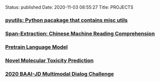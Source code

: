 Status: published
Date: 2020-11-03 08:55:27
Title: PROJECTS

### [pyutils: Python pacakage that contains misc utils](https://github.com/jerrylsu/pyutils)

### [Span-Extraction: Chinese Machine Reading Comprehension](https://github.com/jerrylsu/cmrc)

### [Pretrain Language Model](https://github.com/jerrylsu/lm_pretrain)

### [Novel Molecular Toxicity Prediction](https://github.com/jerrylsu/Novel-Molecular-Toxicity-Prediction-Model)

### [2020 BAAI-JD Multimodal Dialog Challenge](http://www.jerrylsu.net/articles/2020/nlp-JDMDC2020.html)
